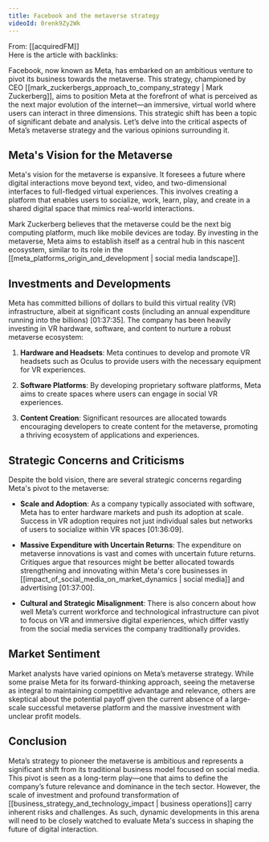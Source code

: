 ```yaml
---
title: Facebook and the metaverse strategy
videoId: 0renk9Zy2Wk
---
```


From: [[acquiredFM]] <br/> 
Here is the article with backlinks:

Facebook, now known as Meta, has embarked on an ambitious venture to pivot its business towards the metaverse. This strategy, championed by CEO [[mark_zuckerbergs_approach_to_company_strategy | Mark Zuckerberg]], aims to position Meta at the forefront of what is perceived as the next major evolution of the internet—an immersive, virtual world where users can interact in three dimensions. This strategic shift has been a topic of significant debate and analysis. Let’s delve into the critical aspects of Meta’s metaverse strategy and the various opinions surrounding it.

## Meta's Vision for the Metaverse

Meta's vision for the metaverse is expansive. It foresees a future where digital interactions move beyond text, video, and two-dimensional interfaces to full-fledged virtual experiences. This involves creating a platform that enables users to socialize, work, learn, play, and create in a shared digital space that mimics real-world interactions.

Mark Zuckerberg believes that the metaverse could be the next big computing platform, much like mobile devices are today. By investing in the metaverse, Meta aims to establish itself as a central hub in this nascent ecosystem, similar to its role in the [[meta_platforms_origin_and_development | social media landscape]].

## Investments and Developments

Meta has committed billions of dollars to build this virtual reality (VR) infrastructure, albeit at significant costs (including an annual expenditure running into the billions) <a class="yt-timestamp" data-t="01:37:35">[01:37:35]</a>. The company has been heavily investing in VR hardware, software, and content to nurture a robust metaverse ecosystem:

1. **Hardware and Headsets**: Meta continues to develop and promote VR headsets such as Oculus to provide users with the necessary equipment for VR experiences.

2. **Software Platforms**: By developing proprietary software platforms, Meta aims to create spaces where users can engage in social VR experiences.

3. **Content Creation**: Significant resources are allocated towards encouraging developers to create content for the metaverse, promoting a thriving ecosystem of applications and experiences.

## Strategic Concerns and Criticisms

Despite the bold vision, there are several strategic concerns regarding Meta's pivot to the metaverse:

- **Scale and Adoption**: As a company typically associated with software, Meta has to enter hardware markets and push its adoption at scale. Success in VR adoption requires not just individual sales but networks of users to socialize within VR spaces <a class="yt-timestamp" data-t="01:36:09">[01:36:09]</a>.

- **Massive Expenditure with Uncertain Returns**: The expenditure on metaverse innovations is vast and comes with uncertain future returns. Critiques argue that resources might be better allocated towards strengthening and innovating within Meta's core businesses in [[impact_of_social_media_on_market_dynamics | social media]] and advertising <a class="yt-timestamp" data-t="01:37:00">[01:37:00]</a>.

- **Cultural and Strategic Misalignment**: There is also concern about how well Meta’s current workforce and technological infrastructure can pivot to focus on VR and immersive digital experiences, which differ vastly from the social media services the company traditionally provides.

## Market Sentiment

Market analysts have varied opinions on Meta’s metaverse strategy. While some praise Meta for its forward-thinking approach, seeing the metaverse as integral to maintaining competitive advantage and relevance, others are skeptical about the potential payoff given the current absence of a large-scale successful metaverse platform and the massive investment with unclear profit models.

## Conclusion

Meta’s strategy to pioneer the metaverse is ambitious and represents a significant shift from its traditional business model focused on social media. This pivot is seen as a long-term play—one that aims to define the company’s future relevance and dominance in the tech sector. However, the scale of investment and profound transformation of [[business_strategy_and_technology_impact | business operations]] carry inherent risks and challenges. As such, dynamic developments in this arena will need to be closely watched to evaluate Meta's success in shaping the future of digital interaction.